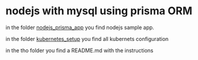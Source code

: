 # nodejs with mysql using prisma ORM

in the folder [nodejs_prisma_app](./nodejs_prisma_app) you find nodejs sample app.

in the folder [kubernetes_setup](./kubernets_setup/) you find all kubernets configuration

in the tho folder you find a README.md with the instructions
